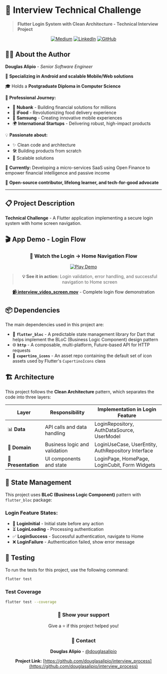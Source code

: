 # 🚀 Interview Technical Challenge

> **Flutter Login System with Clean Architecture - Technical Interview Project**

<div align="center">

[![Medium](https://img.shields.io/badge/Medium-@douglasalipio-12100E?style=for-the-badge&logo=medium&logoColor=white)](https://medium.com/@douglasalipio)
[![LinkedIn](https://img.shields.io/badge/LinkedIn-douglasalipio-0077B5?style=for-the-badge&logo=linkedin&logoColor=white)](https://www.linkedin.com/in/douglasalipio/)
[![GitHub](https://img.shields.io/badge/GitHub-douglasalipio-181717?style=for-the-badge&logo=github&logoColor=white)](https://github.com/douglasalipio)

</div>

## 👨‍💻 About the Author

**Douglas Alipio** - *Senior Software Engineer*

🎯 **Specializing in Android and scalable Mobile/Web solutions**

🎓 Holds a **Postgraduate Diploma in Computer Science**

🏢 **Professional Journey:**
- 🏦 **Nubank** - Building financial solutions for millions
- 🍔 **iFood** - Revolutionizing food delivery experience
- 📱 **Samsung** - Creating innovative mobile experiences
- 🌍 **International Startups** - Delivering robust, high-impact products

💡 **Passionate about:**
- ✨ Clean code and architecture
- 🛠️ Building products from scratch
- 🚀 Scalable solutions

🔭 **Currently:** Developing a micro-services SaaS using Open Finance to empower financial intelligence and passive income

🌟 **Open-source contributor, lifelong learner, and tech-for-good advocate**

---

## 📋 Project Description

**Technical Challenge** - A Flutter application implementing a secure login system with home screen navigation.

## 🎬 App Demo - Login Flow

<div align="center">

### 📱 Watch the Login → Home Navigation Flow

<a href="./interview_video_screen.mov">
  <img src="https://img.shields.io/badge/▶️_PLAY_DEMO-FF0000?style=for-the-badge&logo=youtube&logoColor=white" alt="Play Demo" />
</a>

> **💡 See it in action:** Login validation, error handling, and successful navigation to Home screen

**[📹 interview_video_screen.mov](./interview_video_screen.mov)** - Complete login flow demonstration

</div>

## 📦 Dependencies

The main dependencies used in this project are:

- 🔄 **`flutter_bloc`** - A predictable state management library for Dart that helps implement the BLoC (Business Logic Component) design pattern
- 🌐 **`http`** - A composable, multi-platform, Future-based API for HTTP requests
- 🎨 **`cupertino_icons`** - An asset repo containing the default set of icon assets used by Flutter's `CupertinoIcons` class

## 🏗️ Architecture

This project follows the **Clean Architecture** pattern, which separates the code into three layers:

| Layer | Responsibility | Implementation in Login Feature |
|-------|---------------|------------|
| 📊 **Data** | API calls and data handling | LoginRepository, AuthDataSource, UserModel |
| 💼 **Domain** | Business logic and validation | LoginUseCase, UserEntity, AuthRepository Interface |
| 🎨 **Presentation** | UI components and state | LoginPage, HomePage, LoginCubit, Form Widgets |

## 🎯 State Management

This project uses **BLoC (Business Logic Component)** pattern with `flutter_bloc` package:

### Login Feature States:
- 🔄 **LoginInitial** - Initial state before any action
- ⏳ **LoginLoading** - Processing authentication
- ✅ **LoginSuccess** - Successful authentication, navigate to Home
- ❌ **LoginFailure** - Authentication failed, show error message

## 🧪 Testing

To run the tests for this project, use the following command:

```sh
flutter test
```

### Test Coverage
```sh
flutter test --coverage
```
<div align="center">

### 🌟 Show your support

Give a ⭐️ if this project helped you!

### 📧 Contact

**Douglas Alipio** - [@douglasalipio](https://github.com/douglasalipio)

**Project Link:** [https://github.com/douglasalipio/interview_process](https://github.com/douglasalipio/interview_process)

</div>
